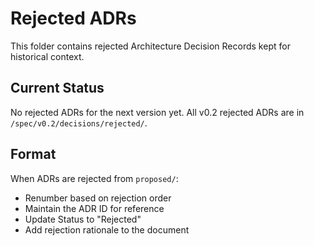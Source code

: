 # Rejected ADRs

This folder contains rejected Architecture Decision Records kept for historical context.

## Current Status

No rejected ADRs for the next version yet. All v0.2 rejected ADRs are in `/spec/v0.2/decisions/rejected/`.

## Format

When ADRs are rejected from `proposed/`:
- Renumber based on rejection order
- Maintain the ADR ID for reference
- Update Status to "Rejected"
- Add rejection rationale to the document